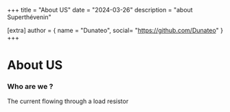+++
title = "About US"
date = "2024-03-26"
description = "about Superthévenin"


[extra]
author = { name = "Dunateo", social= "https://github.com/Dunateo" }
+++


# About US

### Who are we ? 
The current flowing through a load resistor